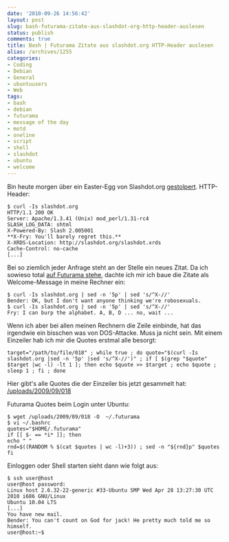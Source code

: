 ```yaml
---
date: '2010-09-26 14:56:42'
layout: post
slug: bash-futurama-zitate-aus-slashdot-org-http-header-auslesen
status: publish
comments: true
title: Bash | Futurama Zitate aus slashdot.org HTTP-Header auslesen
alias: /archives/1255
categories:
- Coding
- Debian
- General
- ubuntuusers
- Web
tags:
- bash
- debian
- futurama
- message of the day
- motd
- oneline
- script
- shell
- slashdot
- ubuntu
- welcome
---
```


Bin heute morgen über ein Easter-Egg von Slashdot.org [gestolpert](http://www.eastereggs.svensoltmann.de/content/view/686/26/). HTTP-Header:

```
$ curl -Is slashdot.org
HTTP/1.1 200 OK
Server: Apache/1.3.41 (Unix) mod_perl/1.31-rc4
SLASH_LOG_DATA: shtml
X-Powered-By: Slash 2.005001
**X-Fry: You'll barely regret this.**
X-XRDS-Location: http://slashdot.org/slashdot.xrds
Cache-Control: no-cache
[...]
```


Bei so ziemlich jeder Anfrage steht an der Stelle ein neues Zitat. Da ich sowieso total [auf Futurama stehe](/archives/995), dachte ich mir ich baue die Zitate als Welcome-Message in meine Rechner ein:

```
$ curl -Is slashdot.org | sed -n '5p' | sed 's/^X-//'
Bender: OK, but I don't want anyone thinking we're robosexuals.
$ curl -Is slashdot.org | sed -n '5p' | sed 's/^X-//'
Fry: I can burp the alphabet. A, B, D ... no, wait ...
```


Wenn ich aber bei allen meinen Rechnern die Zeile einbinde, hat das irgendwie ein bisschen was von DOS-Attacke. Muss ja nicht sein. Mit einem Einzeiler hab ich mir die Quotes erstmal alle besorgt:




    target="/path/to/file/018" ; while true ; do quote="$(curl -Is slashdot.org |sed -n '5p' |sed 's/^X-//')" ; if [ $(grep "$quote" $target |wc -l) -lt 1 ]; then echo $quote >> $target ; echo $quote ; sleep 1 ; fi ; done




Hier gibt's alle Quotes die der Einzeiler bis jetzt gesammelt hat: [/uploads/2009/09/018](/uploads/2009/09/018)

Futurama Quotes beim Login unter Ubuntu:

```
$ wget /uploads/2009/09/018 -O  ~/.futurama
$ vi ~/.bashrc
quotes="$HOME/.futurama"
if [[ $- == *i* ]]; then
echo " "
rnd=$((RANDOM % $(cat $quotes | wc -l)+3)) ; sed -n "${rnd}p" $quotes
fi
```


Einloggen oder Shell starten sieht dann wie folgt aus:

```
$ ssh user@host
user@host password:
Linux host 2.6.32-22-generic #33-Ubuntu SMP Wed Apr 28 13:27:30 UTC 2010 i686 GNU/Linux
Ubuntu 10.04 LTS
[...]
You have new mail.
Bender: You can't count on God for jack! He pretty much told me so himself.
user@host:~$
```

